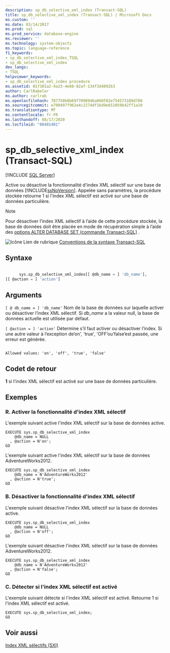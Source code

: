 ```yaml
---
description: sp_db_selective_xml_index (Transact-SQL)
title: sp_db_selective_xml_index (Transact-SQL) | Microsoft Docs
ms.custom: ''
ms.date: 03/14/2017
ms.prod: sql
ms.prod_service: database-engine
ms.reviewer: ''
ms.technology: system-objects
ms.topic: language-reference
f1_keywords:
- sp_db_selective_xml_index_TSQL
- sp_db_selective_xml_index
dev_langs:
- TSQL
helpviewer_keywords:
- sp_db_selective_xml_index procedure
ms.assetid: 017301a2-4a23-4e68-82af-134f3d4892b3
author: CarlRabeler
ms.author: carlrab
ms.openlocfilehash: 787750b0b69f70989d6a060f82e754573189d708
ms.sourcegitcommit: e700497f962e4c2274df16d9e651059b42ff1a10
ms.translationtype: MT
ms.contentlocale: fr-FR
ms.lasthandoff: 08/17/2020
ms.locfileid: "88481401"
---
```

# <a name="sp_db_selective_xml_index-transact-sql"></a>sp_db_selective_xml_index (Transact-SQL)
[!INCLUDE [SQL Server](../../includes/applies-to-version/sqlserver.md)]

  Active ou désactive la fonctionnalité d'index XML sélectif sur une base de données [!INCLUDE[ssNoVersion](../../includes/ssnoversion-md.md)]. Appelée sans paramètres, la procédure stockée retourne 1 si l'index XML sélectif est activé sur une base de données particulière.  
  
> [!NOTE]  
>  Pour désactiver l’index XML sélectif à l’aide de cette procédure stockée, la base de données doit être placée en mode de récupération simple à l’aide des [options ALTER DATABASE SET &#40;commande Transact-SQL&#41;](../../t-sql/statements/alter-database-transact-sql-set-options.md) .  
  
 ![Icône Lien de rubrique](../../database-engine/configure-windows/media/topic-link.gif "Icône du lien de rubrique") [Conventions de la syntaxe Transact-SQL](../../t-sql/language-elements/transact-sql-syntax-conventions-transact-sql.md)  
  
## <a name="syntax"></a>Syntaxe  
  
```sql  
  
      sys.sp_db_selective_xml_index[[ @db_name = ] 'db_name'],   
[[ @action = ] 'action']  
```  
  
## <a name="arguments"></a>Arguments  
`[ @ db_name = ] 'db_name'` Nom de la base de données sur laquelle activer ou désactiver l’index XML sélectif. Si *db_name* a la valeur null, la base de données actuelle est utilisée par défaut.  
  
`[ @action = ] 'action'` Détermine s’il faut activer ou désactiver l’index. Si une autre valeur à l’exception de’on', 'true', 'OFF’ou’false’est passée, une erreur est générée.  
  
```  
  
Allowed values: 'on', 'off', 'true', 'false'  
```  
  
## <a name="return-code-values"></a>Codet de retour  
 **1** si l’index XML sélectif est activé sur une base de données particulière.  
  
## <a name="examples"></a>Exemples  
  
### <a name="a-enable-selective-xml-index-functionality"></a>R. Activer la fonctionnalité d'index XML sélectif  
 L'exemple suivant active l'index XML sélectif sur la base de données active.  
  
```  
EXECUTE sys.sp_db_selective_xml_index  
    @db_name = NULL  
  , @action = N'on';  
GO  
```  
  
 L'exemple suivant active l'index XML sélectif sur la base de données AdventureWorks2012.  
  
```  
EXECUTE sys.sp_db_selective_xml_index  
    @db_name = N'AdventureWorks2012'  
  , @action = N'true';  
GO  
```  
  
### <a name="b-disable-selective-xml-index-functionality"></a>B. Désactiver la fonctionnalité d'index XML sélectif  
 L'exemple suivant désactive l'index XML sélectif sur la base de données active.  
  
```  
EXECUTE sys.sp_db_selective_xml_index  
    @db_name = NULL  
  , @action = N'off';  
GO  
```  
  
 L'exemple suivant désactive l'index XML sélectif sur la base de données AdventureWorks2012.  
  
```  
EXECUTE sys.sp_db_selective_xml_index  
    @db_name = N'AdventureWorks2012'  
  , @action = N'false';  
GO  
```  
  
### <a name="c-detect-if-selective-xml-index-is-enabled"></a>C. Détecter si l'index XML sélectif est activé  
 L'exemple suivant détecte si l'index XML sélectif est activé. Retourne 1 si l'index XML sélectif est activé.  
  
```  
EXECUTE sys.sp_db_selective_xml_index;  
GO  
```  
  
## <a name="see-also"></a>Voir aussi  
 [Index XML sélectifs &#40;SXI&#41;](../../relational-databases/xml/selective-xml-indexes-sxi.md)  
  
  
